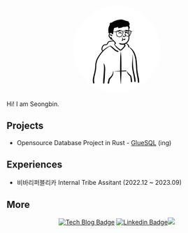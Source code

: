 <p align="center">
  <img src="avatar_2023_rnd.png" alt="Bernie" width="200" style="border-radius: 50%;" />
</p>

Hi! I am Seongbin.

<h2>Projects</h2>

- Opensource Database Project in Rust - [GlueSQL](https://github.com/gluesql/gluesql) (ing)   

<h2>Experiences</h2>

- 비바리퍼블리카 Internal Tribe Assitant (2022.12 ~ 2023.09)

<h2>More</h2>

<div align="center">
  
[![Tech Blog Badge](http://img.shields.io/badge/-Tech%20blog-000000?style=flat-square&logo=github&link=https://chobobdev.github.io)](https://chobobdev.github.io/blog) [![Linkedin Badge](https://img.shields.io/badge/-LinkedIn-blue?style=flat-square&logo=Linkedin&logoColor=white&link=https://www.linkedin.com/in/seongbin-cho/)](https://www.linkedin.com/in/seongbin-cho/)![](https://komarev.com/ghpvc/?username=chobobdev)
  
</div>
